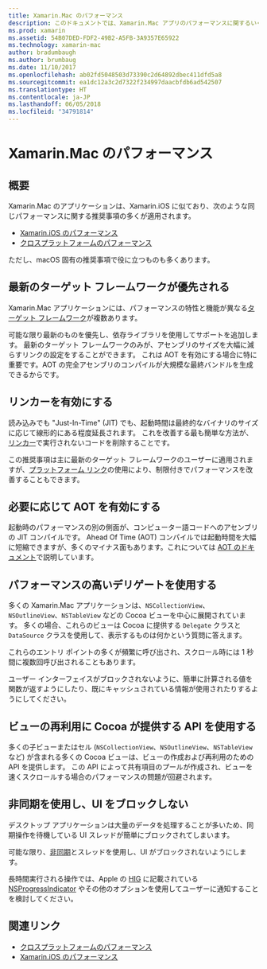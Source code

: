 ```yaml
---
title: Xamarin.Mac のパフォーマンス
description: このドキュメントでは、Xamarin.Mac アプリのパフォーマンスに関するいくつかの考慮事項について説明します。 最新のターゲット フレームワーク、リンカー、AOT、デリゲート、Cocoa API によるビューの再利用、非同期コードについて説明します。
ms.prod: xamarin
ms.assetid: 54B07DED-FDF2-49B2-A5FB-3A9357E65922
ms.technology: xamarin-mac
author: bradumbaugh
ms.author: brumbaug
ms.date: 11/10/2017
ms.openlocfilehash: ab02fd5048503d73390c2d64892dbec411dfd5a8
ms.sourcegitcommit: ea1dc12a3c2d7322f234997daacbfdb6ad542507
ms.translationtype: HT
ms.contentlocale: ja-JP
ms.lasthandoff: 06/05/2018
ms.locfileid: "34791814"
---
```

# <a name="xamarinmac-performance"></a>Xamarin.Mac のパフォーマンス

## <a name="overview"></a>概要

Xamarin.Mac のアプリケーションは、Xamarin.iOS に似ており、次のような同じパフォーマンスに関する推奨事項の多くが適用されます。

- [Xamarin.iOS のパフォーマンス](~/ios/deploy-test/performance.md)
- [クロスプラットフォームのパフォーマンス](~/cross-platform/deploy-test/memory-perf-best-practices.md)

ただし、macOS 固有の推奨事項で役に立つものも多くあります。

## <a name="prefer-modern-target-framework"></a>最新のターゲット フレームワークが優先される

Xamarin.Mac アプリケーションには、パフォーマンスの特性と機能が異なる[ターゲット フレームワーク](~/mac/platform/target-framework.md)が複数あります。

可能な限り最新のものを優先し、依存ライブラリを使用してサポートを追加します。 最新のターゲット フレームワークのみが、アセンブリのサイズを大幅に減らすリンクの設定をすることができます。 これは AOT を有効にする場合に特に重要です。AOT の完全アセンブリのコンパイルが大規模な最終バンドルを生成できるからです。

## <a name="enable-the-linker"></a>リンカーを有効にする

読み込みでも "Just-In-Time" (JIT) でも、起動時間は最終的なバイナリのサイズに応じて線形的にある程度延長されます。 これを改善する最も簡単な方法が、[リンカー](~/mac/deploy-test/linker.md)で実行されないコードを削除することです。

この推奨事項は主に最新のターゲット フレームワークのユーザーに適用されますが、[プラットフォーム リンク](~/mac/deploy-test/linker.md)の使用により、制限付きでパフォーマンスを改善することもできます。

## <a name="enable-aot-when-appropriate"></a>必要に応じて AOT を有効にする

起動時のパフォーマンスの別の側面が、コンピューター語コードへのアセンブリの JIT コンパイルです。 Ahead Of Time (AOT) コンパイルでは起動時間を大幅に短縮できますが、多くのマイナス面もあります。これについては [AOT のドキュメント](~/mac/internals/aot.md)で説明しています。

## <a name="ensure-performant-delegates"></a>パフォーマンスの高いデリゲートを使用する

多くの Xamarin.Mac アプリケーションは、`NSCollectionView`、`NSOutlineView`、`NSTableView` などの Cocoa ビューを中心に展開されています。 多くの場合、これらのビューは Cocoa に提供する `Delegate` クラスと `DataSource` クラスを使用して、表示するものは何かという質問に答えます。

これらのエントリ ポイントの多くが頻繁に呼び出され、スクロール時には 1 秒間に複数回呼び出されることもあります。

ユーザー インターフェイスがブロックされないように、簡単に計算される値を関数が返すようにしたり、既にキャッシュされている情報が使用されたりするようにしてください。

## <a name="use-cocoa-provided-apis-for-reusing-views"></a>ビューの再利用に Cocoa が提供する API を使用する

多くの子ビューまたはセル (`NSCollectionView`、`NSOutlineView`、`NSTableView` など) が含まれる多くの Cocoa ビューは、ビューの作成および再利用のための API を提供します。 この API によって共有項目のプールが作成され、ビューを速くスクロールする場合のパフォーマンスの問題が回避されます。

## <a name="use-async-and-do-not-block-the-ui"></a>非同期を使用し、UI をブロックしない

デスクトップ アプリケーションは大量のデータを処理することが多いため、同期操作を待機している UI スレッドが簡単にブロックされてしまいます。

可能な限り、[非同期](~/cross-platform/platform/async.md)とスレッドを使用し、UI がブロックされないようにします。

長時間実行される操作では、Apple の [HIG](https://developer.apple.com/macos/human-interface-guidelines/indicators/progress-indicators/) に記載されている [NSProgressIndicator](https://developer.xamarin.com/samples/mac/ProgressBarExample/) やその他のオプションを使用してユーザーに通知することを検討してください。


## <a name="related-links"></a>関連リンク

- [クロスプラットフォームのパフォーマンス](~/cross-platform/deploy-test/memory-perf-best-practices.md)
- [Xamarin.iOS のパフォーマンス](~/ios/deploy-test/performance.md)
